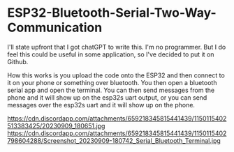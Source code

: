 # ESP32-Bluetooth-Serial-Two-Way-Communication

I'll state upfront that I got chatGPT to write this. I'm no programmer. But I do feel this could be useful in some application, so I've decided to put it on Github.

How this works is you upload the code onto the ESP32 and then connect to it on your phone or something over bluetooth. You then open a bluetooth serial app and open the terminal. You can then send messages from the phone and it will show up on the esp32s uart output, or you can send messages over the esp32s uart and it will show up on the phone.

https://cdn.discordapp.com/attachments/659218345815441439/1150115402513383425/20230909_180651.jpg
https://cdn.discordapp.com/attachments/659218345815441439/1150115402798604288/Screenshot_20230909-180742_Serial_Bluetooth_Terminal.jpg
